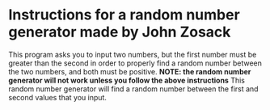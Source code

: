 # Instructions for a random number generator made by John Zosack
This program asks you to input two numbers, but the first number must be greater than the second in order to properly find a random number between the two numbers, and both must be positive. 
**NOTE: the random number generator will not work unless you follow the above instructions**
This random number generator will find a random number between the first and second values that you input.
